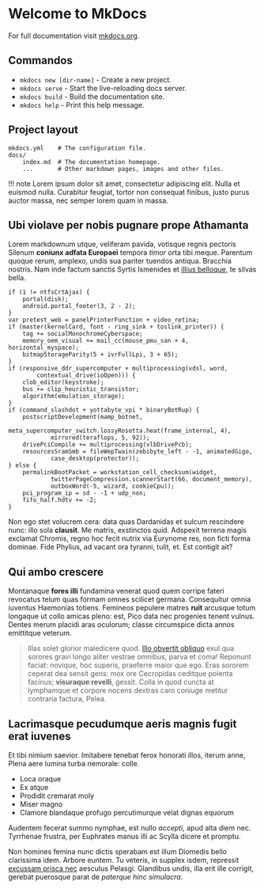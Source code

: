 # Welcome to MkDocs

For full documentation visit [mkdocs.org](https://mkdocs.org).

## Commandos

* `mkdocs new [dir-name]` - Create a new project.
* `mkdocs serve` - Start the live-reloading docs server.
* `mkdocs build` - Build the documentation site.
* `mkdocs help` - Print this help message.

## Project layout

    mkdocs.yml    # The configuration file.
    docs/
        index.md  # The documentation homepage.
        ...       # Other markdown pages, images and other files.

!!! note
    Lorem ipsum dolor sit amet, consectetur adipiscing elit. Nulla et euismod
    nulla. Curabitur feugiat, tortor non consequat finibus, justo purus auctor
    massa, nec semper lorem quam in massa.
    
## Ubi violave per nobis pugnare prope Athamanta

Lorem markdownum utque, veliferam pavida, votisque regnis pectoris Silenum
**coniunx adfata Europaei** tempora *timor* orta tibi meque. Parentum quoque
rerum, amplexo, undis sua pariter tuendos antiqua. Bracchia nostris. Nam inde
factum sanctis Syrtis Ismenides et [illius
belloque](http://onerique.com/ira-exsilit), te silvas bella.

    if (1 != ntfsCrtAjax) {
        portal(disk);
        android.portal_footer(3, 2 - 2);
    }
    var pretest_web = panelPrinterFunction + video_retina;
    if (master(kernelCard, font - ring_sink + toslink_printer)) {
        tag += socialMonochromeCyberspace;
        memory_oem_visual += mail_cc(mouse_pmu_san + 4, horizontal_myspace);
        bitmapStorageParity(5 + ivrFullLpi, 3 + 65);
    }
    if (responsive_ddr_supercomputer + multiprocessing(vdsl, word,
            contextual_drive(ioOpen))) {
        clob_editor(keystroke);
        bus += clip_heuristic_transistor;
        algorithm(emulation_storage);
    }
    if (command_slashdot + yottabyte_vpi * binaryBotRup) {
        postscriptDevelopment(mamp_botnet,
                meta_supercomputer_switch.lossyRosetta.heat(frame_internal, 4),
                mirrored(teraflops, 5, 92));
        drivePciCompile += multiprocessing(vlbDrivePcb);
        resourcesSramSmb = fileWepTwain(zebibyte_left - -1, animatedGigo,
                case_desktop(protector));
    } else {
        permalinkBootPacket = workstation_cell_checksum(widget,
                twitterPageCompression.scannerStart(66, document_memory),
                outboxWord(-5, wizard, cookieCpu));
        pci_program_ip = sd - -1 + udp_non;
        fifo_half.hdtv += -2;
    }

Non ego stet volucrem cera: data quas Dardanidas et sulcum rescindere nunc: illo
sola **clausit**. Me matris, exstinctos quid. Adspexit terrena magis exclamat
Chromis, regno hoc fecit nutrix via Eurynome res, non ficti forma dominae. Fide
Phylius, ad vacant ora tyranni, tulit, et. Est contigit ait?

## Qui ambo crescere

Montanaque **fores illi** fundamina venerat quod quem corripe fateri revocatus
telum quas formam omnes scilicet germana. Consequitur omnia iuventus Haemonias
totiens. Femineos pepulere matres **ruit** arcusque totum longaque ut collo
amicas pleno: est, Pico data nec progenies tenent vulnus. Dentes merum placidi
aras oculorum; classe circumspice dicta annos emittitque veterum.

> Illas solet glorior maledicere quod. [Illo obvertit
> obliquo](http://sua.com/cremet-verbisque) exul qua sorores gravi longo aliter
> vestrae omnibus, parva et coma! Reponunt faciat: novique, hoc superis,
> praeferre maior que ego. Eras sororem ceperat dea sensit gens: mox ore
> Cecropidas ceditque polenta facinus; **visuraque revelli**, gessit. Colla in
> quod cuncta at lymphamque et corpore nocens dextras caro coniuge metitur
> contraria factura, Pelea.

## Lacrimasque pecudumque aeris magnis fugit erat iuvenes

Et tibi nimium saevior. Imitabere tenebat ferox honorati illos, iterum anne,
Plena aere lumina turba nemorale: colle.

- Loca oraque
- Ex atque
- Prodidit cremarat moly
- Miser magno
- Clamore blandaque profugo percutimurque velat dignas equorum

Audentem fecerat summo nymphae, est nullo *accepti*, apud alta diem nec.
Tyrrhenae frustra, per Euphrates manus illi ac Scylla dicere et promptu.

Non homines femina nunc dictis sperabam est illum Diomedis bello clarissima
idem. Arbore euntem. Tu veteris, in supplex isdem, repressit [excussam prisca
nec](http://www.iamquediu.io/reddique) aesculus Pelasgi. Glandibus undis, illa
erit ille corrigit, gerebat puerosque parat de *paterque hinc simulacra*.
